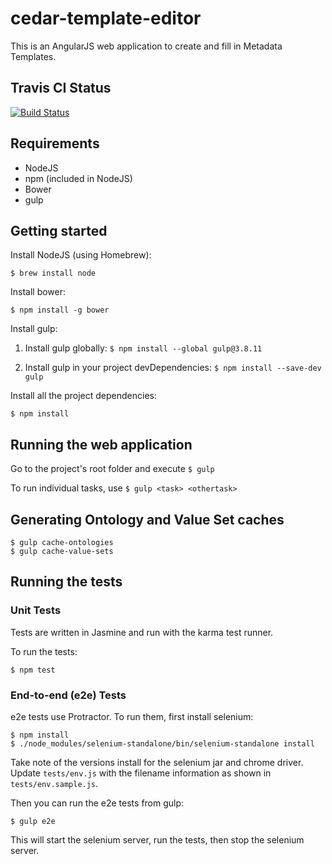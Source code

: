 # cedar-template-editor

This is an AngularJS web application to create and fill in Metadata Templates. 

## Travis CI Status

[![Build Status](https://travis-ci.org/metadatacenter/cedar-template-editor.svg?branch=feature/karma-protractor)](https://travis-ci.org/metadatacenter/cedar-template-editor)

## Requirements
* NodeJS
* npm (included in NodeJS)
* Bower
* gulp

## Getting started

Install NodeJS (using Homebrew):

`$ brew install node`

Install bower:

`$ npm install -g bower`

Install gulp:

1) Install gulp globally: `$ npm install --global gulp@3.8.11`

2) Install gulp in your project devDependencies: `$ npm install --save-dev gulp`

Install all the project dependencies:

`$ npm install`

## Running the web application

Go to the project's root folder and execute `$ gulp`

To run individual tasks, use `$ gulp <task> <othertask>`

## Generating Ontology and Value Set caches

    $ gulp cache-ontologies
    $ gulp cache-value-sets

## Running the tests

### Unit Tests

Tests are written in Jasmine and run with the karma test runner.

To run the tests:

    $ npm test

### End-to-end (e2e) Tests

e2e tests use Protractor.  To run them, first install selenium:

    $ npm install
    $ ./node_modules/selenium-standalone/bin/selenium-standalone install

Take note of the versions install for the selenium jar and chrome driver.  Update ```tests/env.js``` with the filename information as shown in ```tests/env.sample.js```.

Then you can run the e2e tests from gulp:

    $ gulp e2e

This will start the selenium server, run the tests, then stop the selenium server.
